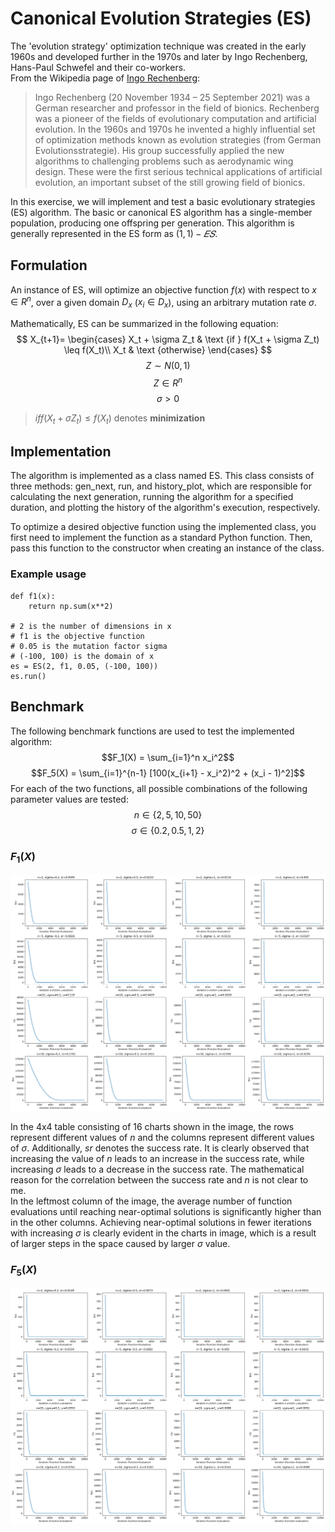 # Canonical Evolution Strategies (ES)
The 'evolution strategy' optimization technique was created in the early 1960s and developed further in the 1970s and later by Ingo Rechenberg, Hans-Paul Schwefel and their co-workers.  
From the Wikipedia page of [Ingo Rechenberg](https://en.wikipedia.org/wiki/Ingo_Rechenberg):
>Ingo Rechenberg (20 November 1934 – 25 September 2021) was a German researcher and professor in the field of bionics. Rechenberg was a pioneer of the fields of evolutionary computation and artificial evolution. In the 1960s and 1970s he invented a highly influential set of optimization methods known as evolution strategies (from German Evolutionsstrategie). His group successfully applied the new algorithms to challenging problems such as aerodynamic wing design. These were the first serious technical applications of artificial evolution, an important subset of the still growing field of bionics.

In this exercise, we will implement and test a basic evolutionary strategies (ES) algorithm. The basic or canonical ES algorithm has a single-member population, producing one offspring per generation. This algorithm is generally represented in the ES form as $(1,1)−𝐸𝑆$.
## Formulation
An instance of ES, will optimize an objective function $f(x)$ with respect to $x \in R^n$, over a given domain $D_x$ ($x_i \in D_x$), using an arbitrary mutation rate $\sigma$.

Mathematically, ES can be summarized in the following equation:
$$
X_{t+1}=
\begin{cases}
    X_t + \sigma Z_t & \text {if } f(X_t + \sigma Z_t) \leq f(X_t)\\
    X_t & \text {otherwise}
\end{cases}
$$
$$Z \sim N(0, 1)$$
$$Z \in R^n$$
$$\sigma > 0$$
> ${if } f(X_t + \sigma Z_t) \leq f(X_t)$ denotes **minimization**
## Implementation
The algorithm is implemented as a class named ES. This class consists of three methods: gen_next, run, and history_plot, which are responsible for calculating the next generation, running the algorithm for a specified duration, and plotting the history of the algorithm's execution, respectively.

To optimize a desired objective function using the implemented class, you first need to implement the function as a standard Python function. Then, pass this function to the constructor when creating an instance of the class.
### Example usage

    def f1(x):
        return np.sum(x**2)
    
    # 2 is the number of dimensions in x
    # f1 is the objective function
    # 0.05 is the mutation factor sigma
    # (-100, 100) is the domain of x
    es = ES(2, f1, 0.05, (-100, 100))
    es.run()

## Benchmark
The following benchmark functions are used to test the implemented algorithm:
$$F_1(X) = \sum_{i=1}^n x_i^2$$
$$F_5(X) = \sum_{i=1}^{n-1} [100(x_{i+1} - x_i^2)^2 + (x_i - 1)^2]$$
For each of the two functions, all possible combinations of the following parameter values are tested:
$$n \in \{2, 5, 10, 50\}$$
$$\sigma \in \{0.2, 0.5, 1, 2\}$$
### $F_1(X)$
![](images/f1.png)

In the 4x4 table consisting of 16 charts shown in the image, the rows represent different values of $n$ and the columns represent different values of $\sigma$. Additionally, $sr$ denotes the success rate. It is clearly observed that increasing the value of $n$ leads to an increase in the success rate, while increasing 
$\sigma$ leads to a decrease in the success rate. The mathematical reason for the correlation between the success rate and $n$ is not clear to me.  
In the leftmost column of the image, the average number of function evaluations until reaching near-optimal solutions is significantly higher than in the other columns. Achieving near-optimal solutions in fewer iterations with increasing $\sigma$ is clearly evident in the charts in image, which is a result of larger steps in the space caused by larger $\sigma$ value.
### $F_5(X)$
![](images/f5.png)